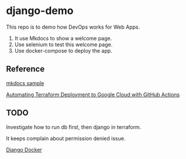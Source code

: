 # django-demo

This repo is to demo how DevOps works for Web Apps.

1. It use Mkdocs to show a welcome page.
2. Use selenium to test this welcome page.
3. Use docker-compose to deploy the app.

## Reference

[mkdocs sample](https://github.com/giansalex/mkdocs-sample)

[Automating Terraform Deployment to Google Cloud with GitHub Actions](https://medium.com/interleap/automating-terraform-deployment-to-google-cloud-with-github-actions-17516c4fb2e5)

## TODO
Investigate how to run db first, then django in terraform.

It keeps complain about permission denied issue.

[Django Docker](https://docs.docker.com/samples/django/)
